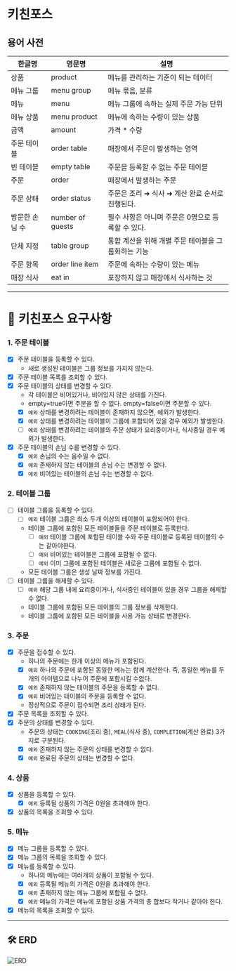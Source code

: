 # 키친포스

## 용어 사전

| 한글명      | 영문명              | 설명                            |
|----------|------------------|-------------------------------|
| 상품       | product          | 메뉴를 관리하는 기준이 되는 데이터           |
| 메뉴 그룹    | menu group       | 메뉴 묶음, 분류                     |
| 메뉴       | menu             | 메뉴 그룹에 속하는 실제 주문 가능 단위        |
| 메뉴 상품    | menu product     | 메뉴에 속하는 수량이 있는 상품             |
| 금액       | amount           | 가격 * 수량                       |
| 주문 테이블   | order table      | 매장에서 주문이 발생하는 영역              |
| 빈 테이블    | empty table      | 주문을 등록할 수 없는 주문 테이블           |
| 주문       | order            | 매장에서 발생하는 주문                  |
| 주문 상태    | order status     | 주문은 조리 ➜ 식사 ➜ 계산 완료 순서로 진행된다. |
| 방문한 손님 수 | number of guests | 필수 사항은 아니며 주문은 0명으로 등록할 수 있다. |
| 단체 지정    | table group      | 통합 계산을 위해 개별 주문 테이블을 그룹화하는 기능 |
| 주문 항목    | order line item  | 주문에 속하는 수량이 있는 메뉴             |
| 매장 식사    | eat in           | 포장하지 않고 매장에서 식사하는 것           |

---

# 🎯 키친포스 요구사항

### 1. 주문 테이블

- [x]  주문 테이블을 등록할 수 있다.
    - 새로 생성된 테이블은 그룹 정보를 가지지 않는다.
- [x]  주문 테이블 목록를 조회할 수 있다.
- [x]  주문 테이블의 상태를 변경할 수 있다.
    - 각 테이블은 비어있거나, 비어있지 않은 상태를 가진다.
    - empty=true이면 주문을 할 수 없다. empty=false이면 주문할 수 있다.
    - [x]  `예외` 상태를 변경하려는 테이블이 존재하지 않으면, 예외가 발생한다.
    - [x]  `예외` 상태를 변경하려는 테이블이 그룹에 포함되어 있을 경우 예외가 발생한다.
    - [ ]  `예외` 상태를 변경하려는 테이블의 주문 상태가 요리중이거나, 식사중일 경우 예외가 발생한다.
- [x]  주문 테이블의 손님 수를 변경할 수 있다.
    - [x]  `예외` 손님의 수는 음수일 수 없다.
    - [x]  `예외` 존재하지 않는 테이블의 손님 수는 변경할 수 없다.
    - [x]  `예외` 비어있는 테이블의 손님 수는 변경할 수 없다.

### 2. 테이블 그룹

- [ ]  테이블 그룹을 등록할 수 있다.
    - [ ]  `예외` 테이블 그룹은 최소 두개 이상의 테이블이 포함되어야 한다.
    - 테이블 그룹에 포함된 모든 테이블들을 주문 테이블로 등록한다.
        - [ ]  `예외` 테이블 그룹에 포함된 테이블 수와 주문 테이블로 등록된 테이블의 수는 같아야한다.
        - [ ]  `예외` 비어있는 테이블은 그룹에 포함될 수 없다.
        - [ ]  `예외` 이미 그룹에 포함된 테이블은 새로운 그룹에 포함될 수 없다.
    - 모든 테이블 그룹은 생성 날짜 정보를 가진다.
- [ ]  테이블 그룹을 해제할 수 있다.
    - [ ]  `예외` 해당 그룹 내에 요리중이거나, 식사중인 테이블이 있을 경우 그룹을 해제할 수 없다.
    - 테이블 그룹에 포함된 모든 테이블의 그룹 정보를 삭제한다.
    - 테이블 그룹에 포함된 모든 테이블을 사용 가능 상태로 변경한다.

### 3. 주문

- [x]  주문을 접수할 수 있다.
    - 하나의 주문에는 한개 이상의 메뉴가 포함된다.
    - [x]  `예외` 하나의 주문에 포함된 동일한 메뉴는 함께 계산한다.
      즉, 동일한 메뉴를 두 개의 아이템으로 나누어 주문에 포함시킬 수없다.
    - [x]  `예외` 존재하지 않는 테이블의 주문을 등록할 수 없다.
    - [x]  `예외` 비어있는 테이블의 주문을 등록할 수 없다.
    - 정상적으로 주문이 접수되면 조리 상태가 된다.
- [x]  주문 목록을 조회할 수 있다.
- [x]  주문의 상태를 변경할 수 있다.
    - 주문의 상태는 `COOKING`(조리 중), `MEAL`(식사 중), `COMPLETION`(계산 완료) 3가지로 구분된다.
    - [x]  `예외` 존재하지 않는 주문의 상태를 변경할 수 없다.
    - [x]  `예외` 완료된 주문의 상태는 변경할 수 없다.

### 4. 상품

- [x]  상품을 등록할 수 있다.
    - [x]  `예외` 등록될 상품의 가격은 0원을 초과해야 한다.
- [x]  상품의 목록을 조회할 수 있다.

### 5. 메뉴

- [x]  메뉴 그룹을 등록할 수 있다.
- [x]  메뉴 그룹의 목록을 조회할 수 있다.
- [x]  메뉴를 등록할 수 있다.
    - 하나의 메뉴에는 여러개의 상품이 포함될 수 있다.
    - [x]  `예외` 등록될 메뉴의 가격은 0원을 초과해야 한다.
    - [x]  `예외` 존재하지 않는 메뉴 그룹에 포함될 수 없다.
    - [x]  `예외` 메뉴의 가격은 메뉴에 포함된 상품 가격의 총 합보다 작거나 같아야 한다.
- [x]  메뉴의 목록을 조회할 수 있다.

---

## 🛠️ ERD

![ERD](https://github.com/woowacourse/jwp-refactoring/assets/49433615/56ee9408-f803-4966-9929-b325ab1f674a)


